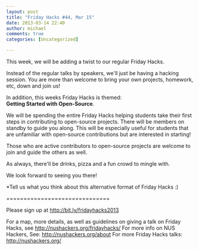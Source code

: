 ```yaml
---
layout: post
title: "Friday Hacks #44, Mar 15"
date: 2013-03-14 22:40
author: michael
comments: true
categories: [Uncategorized]

---
```

This week, we will be adding a twist to our regular Friday Hacks.

Instead of the regular talks by speakers, we'll just be having a hacking session. You are more than welcome to bring your own projects, homework, etc, down and join us!

In addition, this weeks Friday Hacks is themed:<br/>
<b>Getting Started with Open-Source</b>.

We will be spending the entire Friday Hacks helping students take their first steps in contributing to open-source projects. There will be members on standby to guide you along. This will be especially useful for students that are unfamiliar with open-source contributions but are interested in starting!

Those who are active contributors to open-source projects are welcome to join and guide the others as well.

As always, there'll be drinks, pizza and a fun crowd to mingle with.

We look forward to seeing you there!

*Tell us what you think about this alternative format of Friday Hacks :)

==============================

Please sign up at <a href="http://bit.ly/fridayhacks2013">http://bit.ly/fridayhacks2013</a>

For a map, more details, as well as guidelines on giving a talk on Friday Hacks, see <a href="/fridayhacks/">http://nushackers.org/fridayhacks/</a>
For more info on NUS Hackers, See: <a href="/about">http://nushackers.org/about</a>
For more Friday Hacks talks: <a href="/">http://nushackers.org/</a>
